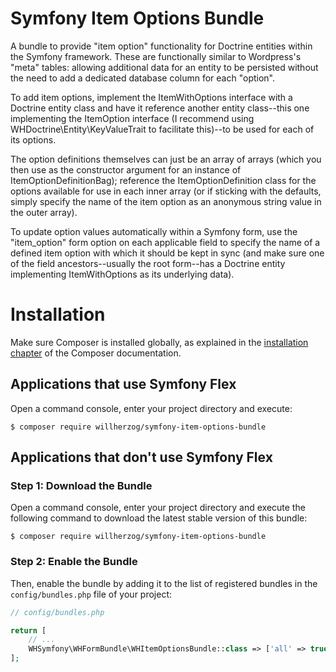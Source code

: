 # Symfony Item Options Bundle
 A bundle to provide "item option" functionality for Doctrine entities within the Symfony framework.
 These are functionally similar to Wordpress's "meta" tables: allowing additional data for an entity to be persisted without the need to add a dedicated database column for each "option".

 To add item options, implement the ItemWithOptions interface with a Doctrine entity class and have it reference another entity class--this one implementing the ItemOption interface (I recommend using WHDoctrine\Entity\KeyValueTrait to facilitate this)--to be used for each of its options.

 The option definitions themselves can just be an array of arrays (which you then use as the constructor argument for an instance of ItemOptionDefinitionBag); reference the ItemOptionDefinition class for the options available for use in each inner array (or if sticking with the defaults, simply specify the name of the item option as an anonymous string value in the outer array).

 To update option values automatically within a Symfony form, use the "item_option" form option on each applicable field to specify the name of a defined item option with which it should be kept in sync (and make sure one of the field ancestors--usually the root form--has a Doctrine entity implementing ItemWithOptions as its underlying data).


Installation
============

Make sure Composer is installed globally, as explained in the
[installation chapter](https://getcomposer.org/doc/00-intro.md)
of the Composer documentation.

Applications that use Symfony Flex
----------------------------------

Open a command console, enter your project directory and execute:

```console
$ composer require willherzog/symfony-item-options-bundle
```

Applications that don't use Symfony Flex
----------------------------------------

### Step 1: Download the Bundle

Open a command console, enter your project directory and execute the
following command to download the latest stable version of this bundle:

```console
$ composer require willherzog/symfony-item-options-bundle
```

### Step 2: Enable the Bundle

Then, enable the bundle by adding it to the list of registered bundles
in the `config/bundles.php` file of your project:

```php
// config/bundles.php

return [
    // ...
    WHSymfony\WHFormBundle\WHItemOptionsBundle::class => ['all' => true],
];
```
